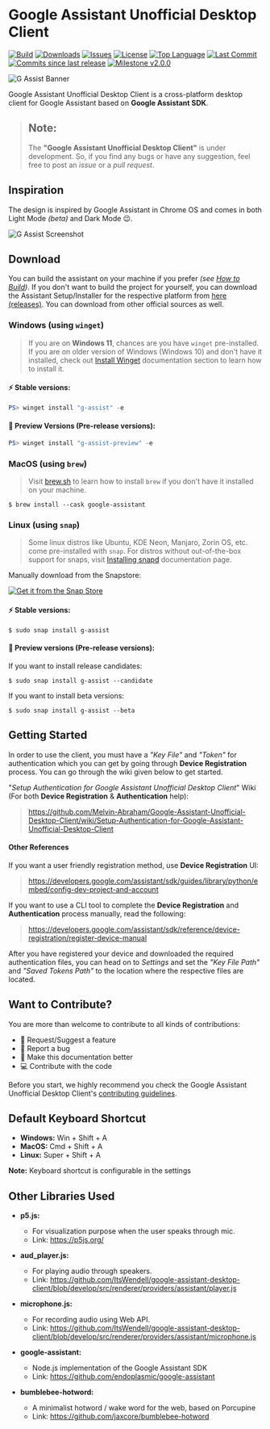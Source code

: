 # Google Assistant Unofficial Desktop Client

[![Build](https://img.shields.io/github/actions/workflow/status/Melvin-Abraham/Google-Assistant-Unofficial-Desktop-Client/main.yml?branch=master&logo=github&style=for-the-badge)][build]
[![Downloads](https://img.shields.io/github/downloads/Melvin-Abraham/Google-Assistant-Unofficial-Desktop-Client/total.svg?logo=github&style=for-the-badge)][downloads]
[![Issues](https://img.shields.io/github/issues/Melvin-Abraham/Google-Assistant-Unofficial-Desktop-Client.svg?logo=github&style=for-the-badge)][issues]
[![License](https://img.shields.io/github/license/Melvin-Abraham/Google-Assistant-Unofficial-Desktop-Client.svg?style=for-the-badge&color=blue)][license]
[![Top Language](https://img.shields.io/github/languages/top/Melvin-Abraham/Google-Assistant-Unofficial-Desktop-Client.svg?style=for-the-badge&color=yellow)][top-lang]
[![Last Commit](https://img.shields.io/github/last-commit/Melvin-Abraham/Google-Assistant-Unofficial-Desktop-Client.svg?style=for-the-badge)][commits]
[![Commits since last release](https://img.shields.io/github/commits-since/Melvin-Abraham/Google-Assistant-Unofficial-Desktop-Client/latest.svg?style=for-the-badge)][commits]
[![Milestone v2.0.0](https://img.shields.io/badge/Milestone%20v2.0.0-Next-blueviolet?style=for-the-badge)][next-milestone]

![G Assist Banner](images/Banner.png)

Google Assistant Unofficial Desktop Client is a cross-platform desktop client for Google Assistant based on **Google Assistant SDK**.

> Note:
> ---
>
> The **"Google Assistant Unofficial Desktop Client"** is under development. So, if you find any bugs or have any suggestion, feel free to post an _issue_ or a _pull request_.

## Inspiration

The design is inspired by Google Assistant in Chrome OS and comes in both Light Mode _(beta)_ and Dark Mode 😉.

![G Assist Screenshot](images/Assistant_light_dark.jpg)

## Download

You can build the assistant on your machine if you prefer _(see [How to Build](https://github.com/Melvin-Abraham/Google-Assistant-Unofficial-Desktop-Client/blob/master/CONTRIBUTING.md#how-to-build))_. If you don't want to build the project for yourself, you can download the Assistant Setup/Installer for the respective platform from [here (releases)](https://github.com/Melvin-Abraham/Google-Assistant-Unofficial-Desktop-Client/releases). You can download from other official sources as well.

### Windows (using `winget`)

> If you are on **Windows 11**, chances are you have `winget` pre-installed.
> If you are on older version of Windows (Windows 10) and don't have it installed, check out
> [Install Winget](https://docs.microsoft.com/en-us/windows/package-manager/winget/#install-winget)
> documentation section to learn how to install it.

#### ⚡ Stable versions:

```powershell
PS> winget install "g-assist" -e
```

#### 🧪 Preview Versions (Pre-release versions):

```powershell
PS> winget install "g-assist-preview" -e
```

### MacOS (using `brew`)

> Visit [brew.sh](https://brew.sh/) to learn how to install `brew` if you don't have it
> installed on your machine.

```console
$ brew install --cask google-assistant
```

### Linux (using `snap`)

> Some linux distros like Ubuntu, KDE Neon, Manjaro, Zorin OS, etc. come pre-installed with
> `snap`. For distros without out-of-the-box support for snaps, visit [Installing snapd](https://snapcraft.io/docs/installing-snapd)
> documentation page.

Manually download from the Snapstore:

[![Get it from the Snap Store](https://snapcraft.io/static/images/badges/en/snap-store-black.svg)](https://snapcraft.io/g-assist)

#### ⚡ Stable versions:

```console
$ sudo snap install g-assist
```

#### 🧪 Preview versions (Pre-release versions):

If you want to install release candidates:

```console
$ sudo snap install g-assist --candidate
```

If you want to install beta versions:

```console
$ sudo snap install g-assist --beta
```

## Getting Started

In order to use the client, you must have a _"Key File"_ and _"Token"_ for authentication which you can get by going through **Device Registration** process. You can go through the wiki given below to get started.

"*Setup Authentication for Google Assistant Unofficial Desktop Client*" Wiki (For both **Device Registration** & **Authentication** help):
> https://github.com/Melvin-Abraham/Google-Assistant-Unofficial-Desktop-Client/wiki/Setup-Authentication-for-Google-Assistant-Unofficial-Desktop-Client

#### Other References

If you want a user friendly registration method, use **Device Registration** UI:
> https://developers.google.com/assistant/sdk/guides/library/python/embed/config-dev-project-and-account

If you want to use a CLI tool to complete the **Device Registration** and **Authentication** process manually, read the following:
> https://developers.google.com/assistant/sdk/reference/device-registration/register-device-manual

After you have registered your device and downloaded the required authentication files, you can head on to _Settings_ and set the _"Key File Path"_ and _"Saved Tokens Path"_ to the location where the respective files are located.

## Want to Contribute?

You are more than welcome to contribute to all kinds of contributions:

* 🤔 Request/Suggest a feature
* 🐛 Report a bug
* 📖 Make this documentation better
* 💻 Contribute with the code

Before you start, we highly recommend you check the Google Assistant Unofficial Desktop Client's [contributing guidelines](./CONTRIBUTING.md).

## Default Keyboard Shortcut

* **Windows:** Win + Shift + A
* **MacOS:** Cmd + Shift + A
* **Linux:** Super + Shift + A

**Note:** Keyboard shortcut is configurable in the settings

## Other Libraries Used

* **p5.js:**
  * For visualization purpose when the user speaks through mic.
  * Link: https://p5js.org/

* **aud_player.js:**
  * For playing audio through speakers.
  * Link: https://github.com/ItsWendell/google-assistant-desktop-client/blob/develop/src/renderer/providers/assistant/player.js

* **microphone.js:**
  * For recording audio using Web API.
  * Link: https://github.com/ItsWendell/google-assistant-desktop-client/blob/develop/src/renderer/providers/assistant/microphone.js

* **google-assistant:**
  * Node.js implementation of the Google Assistant SDK
  * Link: https://github.com/endoplasmic/google-assistant

* **bumblebee-hotword:**
  * A minimalist hotword / wake word for the web, based on Porcupine
  * Link: https://github.com/jaxcore/bumblebee-hotword

[downloads]: <https://github.com/Melvin-Abraham/Google-Assistant-Unofficial-Desktop-Client/releases>
[issues]: <https://github.com/Melvin-Abraham/Google-Assistant-Unofficial-Desktop-Client/issues>
[build]: <https://github.com/Melvin-Abraham/Google-Assistant-Unofficial-Desktop-Client/actions/workflows/main.yml>
[license]: <https://www.apache.org/licenses/LICENSE-2.0>
[commits]: <https://github.com/Melvin-Abraham/Google-Assistant-Unofficial-Desktop-Client/commits/master>
[top-lang]: <https://github.com/Melvin-Abraham/Google-Assistant-Unofficial-Desktop-Client>
[next-milestone]: <https://github.com/Melvin-Abraham/Google-Assistant-Unofficial-Desktop-Client/discussions/576>
